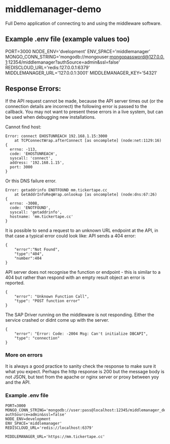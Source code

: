 # middlemanager-demo

Full Demo application of connecting to and using the middleware software.

## Example .env file (example values too)
PORT=3000
NODE_ENV='dvelopment'
ENV_SPACE='middlemanager'
MONGO_CONN_STRING='mongodb://mongouser:mongopassword@127.0.0.1:12354/middlemanager?authSource=admin&ssl=false'
REDISCLOUD_URL='redis:127.0.0.1:6379'
MIDDLEMANAGER_URL='127.0.0.1:3001'
MIDDLEMANAGER_KEY='54321'

## Response Errors:
If the API request cannot be made, because the API server times out (or the connection details are incorrect) the following error is passed to the callback. You may not want to present these errors in a live system, but can be used when debugging new installations.

Cannot find host:
```
Error: connect EHOSTUNREACH 192.168.1.15:3000
    at TCPConnectWrap.afterConnect [as oncomplete] (node:net:1129:16) 
{
  errno: -113,
  code: 'EHOSTUNREACH',
  syscall: 'connect',
  address: '192.168.1.15',
  port: 3000
}
```
Or this DNS failure error.
```
Error: getaddrinfo ENOTFOUND mm.tickertape.cc
    at GetAddrInfoReqWrap.onlookup [as oncomplete] (node:dns:67:26) 
{
  errno: -3008,
  code: 'ENOTFOUND',
  syscall: 'getaddrinfo',
  hostname: 'mm.tickertape.cc'
}
```


It is possible to send a request to an unknown URL endpoint at the API, in that case a typical error could look like:
API sends a 404 error:
```
{
    "error":"Not Found",
    "type":"404",
    "number":404
}
```

API server does not recognise the function or endpoint - this is similar to a 404 but rather than respond with an empty result object an error is reported.
```
{
    "error": "Unknown Function Call",
    "type": "POST function error"
}
```

The SAP Driver running on the middleware is not responding. Either the service crashed or didnt come up with the server.
```
{
    "error": "Error: Code: -2004 Msg: Can't initialize DBCAPI",
    "type": "connection"
}
```

### More on errors
It is always a good practice to sanity check the response to make sure it what you expect. Perhaps the http response is 200 but the message body is not JSON, but text from the apache or nginx server or proxy between yoy and the API.

### Example .env file
```
PORT=3000
MONGO_CONN_STRING='mongodb://user:pass@localhost:12345/middlemanager_demo?authSource=admin&ssl=false'
NODE_ENV=development
ENV_SPACE='middlemanager'
REDISCLOUD_URL='redis://localhost:6379'

MIDDLEMANAGER_URL='https://mm.tickertape.cc'
```